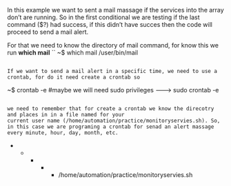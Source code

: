 In this example we want to sent a mail massage if the services into the array don’t are running. So in the 
first conditional we are testing if the last command ($?) had success, if this didn’t have succes then the 
code will proceed to send a mail alert. 

For that we need to know the directory of mail command, for know this we run **which mail**
``
~$ which mail 
/user/bin/mail
``` 

If we want to send a mail alert in a specific time, we need to use a crontab, for do it need create a crontab so 

```
~$ crontab -e  #maybe we will need sudo privileges ---> sudo crontab -e 
```

we need to remember that for create a crontab we know the direcotry and places in in a file named for your
current user name (/home/automation/practice/monitoryservies.sh). So, in this case we are programing a crontab for senad an alert massage every minute, hour, day, month, etc.

```
* * * * * /home/automation/practice/monitoryservies.sh
```
